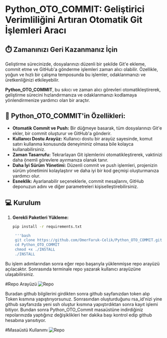 # Python_OTO_COMMIT: Geliştirici Verimliliğini Artıran Otomatik Git İşlemleri Aracı

## ⏱️ Zamanınızı Geri Kazanmanız İçin

Geliştirme sürecinizde, dosyalarınızı düzenli bir şekilde Git'e ekleme, commit etme ve GitHub'a gönderme işlemleri zaman alıcı olabilir. Özellikle, yoğun ve hızlı bir çalışma temposunda bu işlemler, odaklanmanızı ve üretkenliğinizi etkileyebilir.

**Python_OTO_COMMIT**, bu sıkıcı ve zaman alıcı görevleri otomatikleştirerek,  geliştirme sürecini hızlandırmanıza ve odaklanmanızı kodlamaya yönlendirmenize yardımcı olan bir araçtır.

## 🚀  Python_OTO_COMMIT'in Özellikleri:

* **Otomatik Commit ve Push:**  Bir düğmeye basarak, tüm dosyalarınızı Git'e ekler,  bir commit oluşturur ve GitHub'a gönderir.
* **Kullanıcı Dostu Arayüz:**  Kullanıcı dostu bir arayüz sayesinde,  komut satırı kullanma konusunda deneyiminiz olmasa bile kolayca kullanabilirsiniz.
* **Zaman Tasarrufu:**  Tekrarlayan Git işlemlerini otomatikleştirerek,  vaktinizi daha önemli görevlere ayırmanıza olanak tanır.
* **Daha İyi Sürüm Yönetimi:**  Düzenli commit ve push işlemleri, projenizin sürüm yönetimini kolaylaştırır ve daha iyi bir kod geçmişi oluşturmanıza yardımcı olur.
* **Esneklik:**  Ayarlanabilir seçeneklerle, commit mesajlarını, GitHub deponuzun adını ve diğer parametreleri kişiselleştirebilirsiniz.

## 💻 Kurulum

1. **Gerekli Paketleri Yükleme:**
   ```bash
   pip install -r requirements.txt

    '''bash
	git clone https://github.com/OmerFaruk-Celik/Python_OTO_COMMIT.git
	cd Python_OTO_COMMIT
	chmod +x ./INSTALL
	./INSTALL


Bu işlem adımlarından sonra eğer repo başarıyla yüklenmişse repo arayüzü açılacaktır. Sonrasında terminale repo yazarak kullanıcı arayüzüne ulaşabilirsiniz.

#Repo Arayüzü
![Repo](images/repo.png)

Buradan github bilgilerini girdikten sonra github sayfanızdan token alıp Token kısmına yapıştırıyorsunuz. Sonrasından oluşturduğunu rsa_id'nizi yine github sayfanızda yeni ssh oluştur kısmına yapıştırdıktan sonra kayıt işlemi bitiyor. Bundan sonra Python_OTO_Commit masaüstüne indirdiğiniz repolarınızda yaptığınız değişiklikleri her dakika başı kontrol edip github hesabına yansıtıyor.

#Masaüstü Kullanımı
![Repo](images/masaustu.png)
